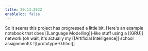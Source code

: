 ```yaml
---
title: 20.11.2022
enableToc: false
---
```

So it seems this project has progressed a little bit.
Here's an example notebook that does [[Language Modelling]]-like stuff using a [[GRU]] network (oh wait, it's actually my [[Artificial Intelligence]] school assignment!):
![[prototype-0.html]]